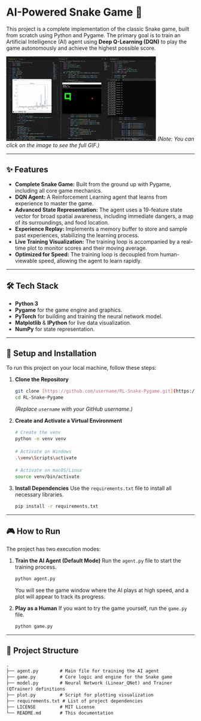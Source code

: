# AI-Powered Snake Game 🐍
This project is a complete implementation of the classic Snake game, built from scratch using Python and Pygame. The primary goal is to train an Artificial Intelligence (AI) agent using **Deep Q-Learning (DQN)** to play the game autonomously and achieve the highest possible score.

[![Snake Gameplay](gameplay.gif)](gameplay.gif)
*(Note: You can click on the image to see the full GIF.)*

---

## ✨ Features
- **Complete Snake Game:** Built from the ground up with Pygame, including all core game mechanics.
- **DQN Agent:** A Reinforcement Learning agent that learns from experience to master the game.
- **Advanced State Representation:** The agent uses a 19-feature state vector for broad spatial awareness, including immediate dangers, a map of its surroundings, and food location.
- **Experience Replay:** Implements a memory buffer to store and sample past experiences, stabilizing the learning process.
- **Live Training Visualization:** The training loop is accompanied by a real-time plot to monitor scores and their moving average.
- **Optimized for Speed:** The training loop is decoupled from human-viewable speed, allowing the agent to learn rapidly.

---

## 🛠️ Tech Stack
- **Python 3**
- **Pygame** for the game engine and graphics.
- **PyTorch** for building and training the neural network model.
- **Matplotlib** & **IPython** for live data visualization.
- **NumPy** for state representation.

---

## 🚀 Setup and Installation
To run this project on your local machine, follow these steps:

1.  **Clone the Repository**
    ```bash
    git clone [https://github.com/username/RL-Snake-Pygame.git](https://github.com/username/RL-Snake-Pygame.git)
    cd RL-Snake-Pygame
    ```
    *(Replace `username` with your GitHub username.)*

2.  **Create and Activate a Virtual Environment**
    ```bash
    # Create the venv
    python -m venv venv

    # Activate on Windows
    .\venv\Scripts\activate

    # Activate on macOS/Linux
    source venv/bin/activate
    ```

3.  **Install Dependencies**
    Use the `requirements.txt` file to install all necessary libraries.
    ```bash
    pip install -r requirements.txt
    ```

---

## 🎮 How to Run
The project has two execution modes:

1.  **Train the AI Agent (Default Mode)**
    Run the `agent.py` file to start the training process.
    ```bash
    python agent.py
    ```
    You will see the game window where the AI plays at high speed, and a plot will appear to track its progress.

2.  **Play as a Human**
    If you want to try the game yourself, run the `game.py` file.
    ```bash
    python game.py
    ```

---

## 📂 Project Structure
```
.
├── agent.py        # Main file for training the AI agent
├── game.py         # Core logic and engine for the Snake game
├── model.py        # Neural Network (Linear_QNet) and Trainer (QTrainer) definitions
├── plot.py         # Script for plotting visualization
├── requirements.txt # List of project dependencies
├── LICENSE         # MIT License
└── README.md       # This documentation
```